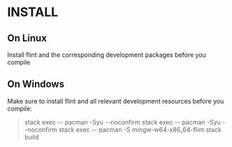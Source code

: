 # INSTALL

## On Linux

Install flint and the corresponding development packages before you compile


## On Windows

Make sure to install flint and all relevant development resources before you compile:

> stack exec -- pacman -Syu --noconfirm
> stack exec -- pacman -Syu --noconfirm
> stack exec -- pacman -S mingw-w64-x86_64-flint
> stack build
